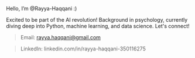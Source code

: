 Hello, I’m @Rayya-Haqqani :)

Excited to be part of the AI revolution! Background in psychology, currently diving deep into Python, machine learning, and data science.  Let's connect! 
> Email: rayya.haqqani@gmail.com

> LinkedIn: linkedin.com/in/rayya-haqqani-350116275  
